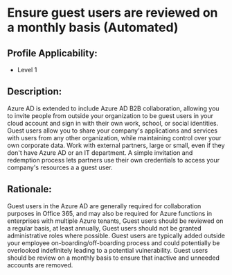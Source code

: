 # Ensure guest users are reviewed on a monthly basis (Automated)

## Profile Applicability:

- Level 1

## Description:

Azure AD is extended to include Azure AD B2B collaboration, allowing you to invite people from outside your organization to be guest users in your cloud account and sign in with their own work, school, or social identities. Guest users allow you to share your company's applications and services with users from any other organization, while maintaining control over your own corporate data.
Work with external partners, large or small, even if they don't have Azure AD or an IT department. A simple invitation and redemption process lets partners use their own credentials to access your company's resources a a guest user.

## Rationale:

Guest users in the Azure AD are generally required for collaboration purposes in Office 365, and may also be required for Azure functions in enterprises with multiple Azure tenants, Guest users should be reviewed on a regular basis, at least annually, Guest users should not be granted administrative roles where possible.
Guest users are typically added outside your employee on-boarding/off-boarding process and could potentially be overlooked indefinitely leading to a potential vulnerability.
Guest users should be review on a monthly basis to ensure that inactive and unneeded accounts are removed.

